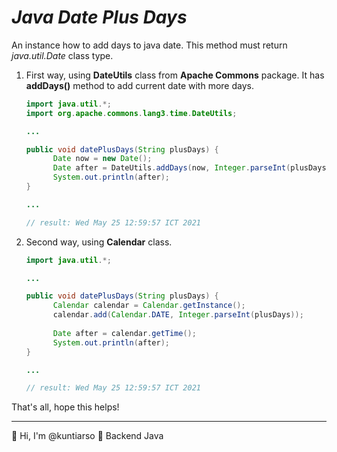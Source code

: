 # *Java Date Plus Days*

An instance how to add days to java date. This method must return *java.util.Date* class type.

1. First way, using **DateUtils** class from **Apache Commons** package. It has **addDays()** method to add current date with more days.

   ```java
   import java.util.*;
   import org.apache.commons.lang3.time.DateUtils;
   
   ...
   
   public void datePlusDays(String plusDays) {
         Date now = new Date();
         Date after = DateUtils.addDays(now, Integer.parseInt(plusDays));
         System.out.println(after);
   }
   
   ...
   
   // result: Wed May 25 12:59:57 ICT 2021
   ```

2. Second way, using **Calendar** class.

   ```java
   import java.util.*;
   
   ...
   
   public void datePlusDays(String plusDays) {
         Calendar calendar = Calendar.getInstance(); 
         calendar.add(Calendar.DATE, Integer.parseInt(plusDays));
       
         Date after = calendar.getTime();
         System.out.println(after);
   }
   
   ...
   
   // result: Wed May 25 12:59:57 ICT 2021
   ```

That's all, hope this helps!

------

:wave: Hi, I'm @kuntiarso	:seedling: Backend Java



